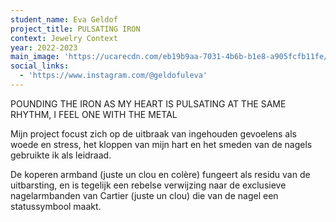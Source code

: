 ```yaml
---
student_name: Eva Geldof
project_title: PULSATING IRON
context: Jewelry Context
year: 2022-2023
main_image: 'https://ucarecdn.com/eb19b9aa-7031-4b6b-b1e8-a905fcfb11fe/'
social_links:
  - 'https://www.instagram.com/@geldofuleva'
---
```

POUNDING THE IRON AS MY HEART IS PULSATING AT THE SAME RHYTHM, I FEEL ONE WITH THE METAL 

Mijn project focust zich op de uitbraak van ingehouden gevoelens als woede en stress,
het kloppen van mijn hart en het smeden van de nagels gebruikte ik als leidraad.

De koperen armband (juste un clou en colère) fungeert als residu van de uitbarsting, en is tegelijk een rebelse verwijzing naar de exclusieve nagelarmbanden van Cartier (juste un clou) die van de nagel een statussymbool maakt. 